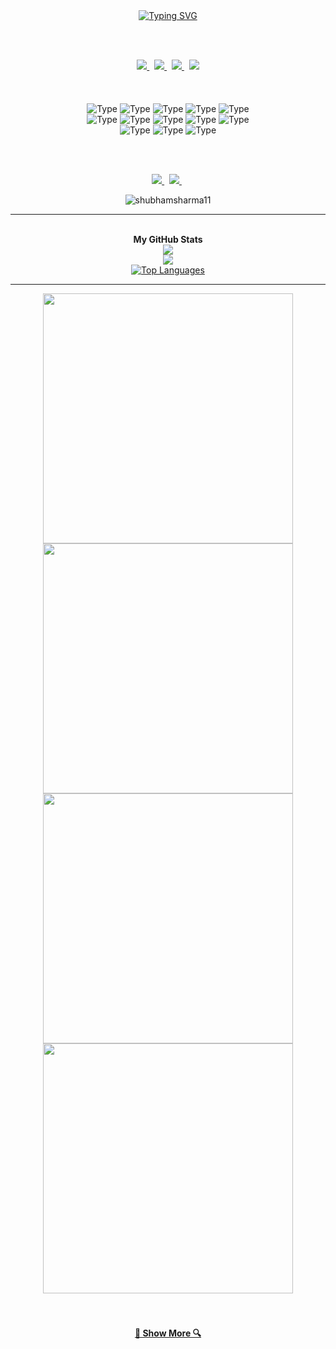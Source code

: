 <div align=center>
<a href="https://git.io/typing-svg"><img src="http://readme-typing-svg.herokuapp.com?font=Fira+Code&duration=3000&pause=300&color=FFFFFF&center=true&vCenter=true&multiline=true&repeat=false&random=false&width=800&height=100&lines=Hey%F0%9F%91%8B+My+name+is+Shubham+Sharma;I'm+a+.Net+Full+Stack+DevOps+Engineer;Working+as+Senior+DevOps+Engineer+at+Cognizant+Technologies" alt="Typing SVG" /></a>
</div>

<br> <br>
<div align="center">
  <a href="https://www.linkedin.com/in/shubhamsharma17/">
    <img src="https://img.shields.io/badge/LinkedIn%20-%0A66C2.svg?&style=for-the-badge&logo=LinkedIn&logoColor=000000&color=FFFFFF" target="_blank"/>
  </a>
  &nbsp;
  <a href="https://shubhamsharma11.github.io/">
    <img src="https://img.shields.io/badge/Portfolio%20-%FFFFFF.svg?&style=for-the-badge&logo=Vercel&logoColor=000000&color=FFFFFF" target="_blank"/>
  </a>
   &nbsp;
  <a href="">
    <img src="https://img.shields.io/badge/Youtube-%FFFFFF.svg?&style=for-the-badge&logo=Youtube&logoColor=000000&color=FFFFFF" target="_blank"/>
  </a>
   &nbsp;
  <a href="">
    <img src="https://img.shields.io/badge/Instagram%20-%FFFFFF.svg?&style=for-the-badge&logo=instagram&logoColor=000000&color=FFFFFF" target="_blank"/>
  </a>
</div>
<br><br>
<br />
<div align="center">
  <img alt="Type" src="https://img.shields.io/badge/.Net Core-000000?style=for-the-badge&color=FFFFFF" />
  <img alt="Type" src="https://img.shields.io/badge/.Net Framework-000000?style=for-the-badge&color=FFFFFF" />
  <img alt="Type" src="https://img.shields.io/badge/Mysql-000000?style=for-the-badge&color=FFFFFF" />
  <img alt="Type" src="https://img.shields.io/badge/react-000000?style=for-the-badge&color=FFFFFF" />
  <img alt="Type" src="https://img.shields.io/badge/Vue-000000?style=for-the-badge&color=FFFFFF" />
  <br/>
  <img alt="Type" src="https://img.shields.io/badge/Azure Devops-000000?style=for-the-badge&color=FFFFFF" />
  <img alt="Type" src="https://img.shields.io/badge/Kubernetes-000000?style=for-the-badge&color=FFFFFF" />
  <img alt="Type" src="https://img.shields.io/badge/Docker-000000?style=for-the-badge&color=FFFFFF" />
  <img alt="Type" src="https://img.shields.io/badge/Ansible-000000?style=for-the-badge&color=FFFFFF" />
  <img alt="Type" src="https://img.shields.io/badge/Terraform-000000?style=for-the-badge&color=FFFFFF" />
  <br/>  
  <img alt="Type" src="https://img.shields.io/badge/HTML5-000000?style=for-the-badge&color=FFFFFF" />
  <img alt="Type" src="https://img.shields.io/badge/CSS-000000?style=for-the-badge&color=FFFFFF" />
  <img alt="Type" src="https://img.shields.io/badge/Javascript-000000?style=for-the-badge&color=FFFFFF" />
</div>

<br><br>
<div align="center">
<a  href="https://www.github.com/shubhamsharma11" target="_blank" rel="noreferrer"><img
src="https://img.shields.io/github/followers/shubhamsharma11?logo=github&logoColor=000000&style=for-the-badge&color=000000&labelColor=FFFFFF" />
</a>
 &nbsp;
<a  href="" target="_blank" rel="noreferrer"><img
src="https://img.shields.io/youtube/channel/subscribers/UCFdrSW0_sTp7950tIp6zafQ?logo=youtube&logoColor=000000&style=for-the-badge&color=000000&labelColor=FFFFFF" />
</a>
 &nbsp;
<p > <img src="https://komarev.com/ghpvc/?username=shubhamsharma11&label=Profile%20views&color=000000&labelColor=FFFFFF&style=for-the-badge" alt="shubhamsharma11" /> </p>

</div>
<hr>
<br>

 
<div align=center>
   <b align="center" >My GitHub Stats</b>
  <br>
  <a href="https://github.com/shubhamsharma11/">
    <img src="https://github-readme-stats.vercel.app/api?username=shubhamsharma11&show_icons=true&icon_color=FFFFFF&theme=dark&bg_color=FFFFFF00&hide_title=true&hide_border=true&hide=prs&include_all_commits=true" />
  </a>
 

<br>
<a href="http://www.github.com/shubhamsharma11"><img src="https://github-readme-streak-stats.herokuapp.com/?user=shubhamsharma11&stroke=ffffff&background=FFFFFF00&theme=dark&ring=22c55e&fire=22c55e&currStreakNum=ffffff&currStreakLabel=22c55e&sideNums=ffffff&sideLabels=ffffff&dates=ffffff&hide_border=true" /></a>

<br>
<a href="https://github.com/shubhamsharma11" align="left"><img src="https://github-readme-stats.vercel.app/api/top-langs/?username=shubhamsharma11&langs_count=6&title_color=22c55e&text_color=ffffff&icon_color=0891b2&bg_color=FFFFFF00&theme=dark&hide_border=true&locale=en&custom_title=Top%20%Languages" alt="Top Languages" /></a>
</div>



<hr>

<div align="center">
  <a href="https://quine.sh?utm_source=widgets&utm_campaign=shubhamsharma11">
    <img src="https://stats.quine.sh/shubhamsharma11/github?theme=dark" width="400px"/> 
  </a>
  <a href="https://quine.sh?utm_source=widgets&utm_campaign=shubhamsharma11">
    <img src="https://stats.quine.sh/shubhamsharma11/dependencies?theme=dark" width="400px"/>
  </a>
  <a href="https://quine.sh?utm_source=widgets&utm_campaign=shubhamsharma11">
    <img src="https://stats.quine.sh/shubhamsharma11/languages-over-time?theme=dark" width="400px"/>
  </a>
  <a href="https://quine.sh?utm_source=widgets&utm_campaign=shubhamsharma11">
    <img src="https://stats.quine.sh/shubhamsharma11/topics-over-time?theme=dark" width="400px"/>
  </a>
</div>

<br/>

<br>

<h4 align="center">
  <a href="https://github.com/shubhamsharma11?tab=repositories" title="Show Repositories">🔎 Show More 🔍</a>
  

</a></div><br /><br /><br /><br /><br /><br /><br />
<!--
- 🔭 I’m currently working on ...
- 🌱 I’m currently learning ...
- 👯 I’m looking to collaborate on ...
- 🤔 I’m looking for help with ...
- 💬 Ask me about ...
- 📫 How to reach me: ...
- 😄 Pronouns: ...
- ⚡ Fun fact: ...
-->
